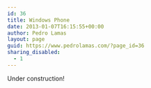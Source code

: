 ```yaml
---
id: 36
title: Windows Phone
date: 2013-01-07T16:15:55+00:00
author: Pedro Lamas
layout: page
guid: https://www.pedrolamas.com/?page_id=36
sharing_disabled:
  - 1
---
```

Under construction!
